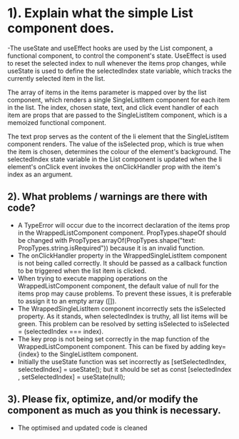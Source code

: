 # 1). Explain what the simple List component does.

-The useState and useEffect hooks are used by the List component, a functional component, to control the component's state. UseEffect is used to reset the selected index to null whenever the items prop changes, while useState is used to define the selectedIndex state variable, which tracks the currently selected item in the list.

The array of items in the items parameter is mapped over by the list component, which renders a single SingleListItem component for each item in the list. The index, chosen state, text, and click event handler of each item are props that are passed to the SingleListItem component, which is a memoized functional component.

The text prop serves as the content of the li element that the SingleListItem component renders. The value of the isSelected prop, which is true when the item is chosen, determines the colour of the element's background. The selectedIndex state variable in the List component is updated when the li element's onClick event invokes the onClickHandler prop with the item's index as an argument.



## 2). What problems / warnings are there with code?

- A TypeError will occur due to the incorrect declaration of the items prop in the WrappedListComponent component. PropTypes.shapeOf should be changed with PropTypes.arrayOf(PropTypes.shape("text: PropTypes.string.isRequired")) because it is an invalid function.
- The onClickHandler property in the WrappedSingleListItem component is not being called correctly. It should be passed as a callback function to be triggered when the list item is clicked.
- When trying to execute mapping operations on the WrappedListComponent component, the default value of null for the items prop may cause problems. To prevent these issues, it is preferable to assign it to an empty array ([]).
- The WrappedSingleListItem component incorrectly sets the isSelected property. As it stands, when selectedIndex is truthy, all list items will be green. This problem can be resolved by setting isSelected to isSelected = (selectedIndex === index).
- The key prop is not being set correctly in the map function of the WrappedListComponent component. This can be fixed by adding key={index} to the SingleListItem component.
- Initially the useState function was set incorrectly as [setSelectedIndex, selectedIndex] = useState(); but it should be set as const [selectedIndex , setSelectedIndex] = useState(null);

## 3). Please fix, optimize, and/or modify the component as much as you think is necessary.

- The optimised and updated code is cleaned 